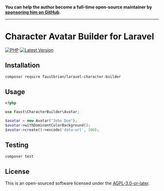 **You can help the author become a full-time open-source maintainer by [sponsoring him on GitHub](https://github.com/sponsors/faustbrian).**

---

# Character Avatar Builder for Laravel

[![PHP](https://badgen.net/packagist/php/faustbrian/laravel-character-builder)](https://packagist.org/packages/faustbrian/laravel-character-builder)
[![Latest Version](https://badgen.net/packagist/v/faustbrian/laravel-character-builder)](https://packagist.org/packages/faustbrian/laravel-character-builder)

## Installation

```bash
composer require faustbrian/laravel-character-builder
```

## Usage

```php
<?php

use Faust\CharacterBuilder\Avatar;

$avatar = new Avatar("John Doe");
$avatar->withDominantColorBackground();
$avatar->create()->encode('data-url', 100);
```

## Testing

```bash
composer test
```

## License

This is an open-sourced software licensed under the [AGPL-3.0-or-later](LICENSE).
